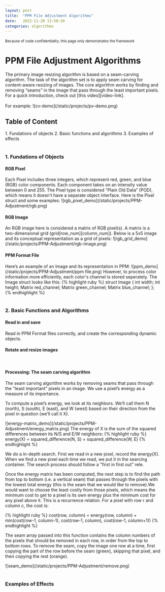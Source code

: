 ```yaml
---
layout: post
title:  "PPM File Adjustment Algorithms"
date:   2022-11-20 13:50:39
categories: algorithms
---
```

<small>Because of code confidentiality, this page only demonstrates the framework</small>
<br>
<h1>PPM File Adjustment Algorithms</h1>
The primary image resizing algorithm is based on a seam-carving algorithm. The task of the algorithm set is to apply seam carving for content-aware resizing of images. The core algorithm works by finding and removing “seams” in the image that pass through the least important pixels. For a quick introduction, check out [this video][video-link].
<br>
<br>
For example:
![cv-demo](/static/projects/pv-demo.png)
<br>
<h2>Table of Content</h2>
1. Fundations of objects
2. Basic functions and algorithms
3. Examples of effects
<br>
<br>
<h3>1. Fundations of Objects</h3>
<h4>RGB Pixel</h4>
Each Pixel includes three integers, which represent red, green, and blue (RGB) color components. Each component takes on an intensity value between 0 and 255. The Pixel type is considered “Plain Old Data” (POD), which means it doesn’t have a separate object interface. Here is the Pixel struct and some examples:
![rgb_pixel_demo](/static/projects/PPM-Adjustment/rgb.png)
<br>
<h4>RGB Image</h4>
An RGB image here is considered a matrix of RGB pixel(s). A matrix is a two-dimensional grid (grid[row_num][column_num]). Below is a 5x5 image and its conceptual representation as a grid of pixels:
![rgb_grid_demo](/static/projects/PPM-Adjustment/rgb-image.png)
<br>
<h4>PPM Format File</h4>
Here’s an example of an Image and its representation in PPM:
![ppm_demo](/static/projects/PPM-Adjustment/ppm file.png)
However, to process color information more efficiently, each color's channel is stored seperately.
The Image struct looks like this:
{% highlight ruby %}
struct Image {
  int width;
  int height;
  Matrix red_channel;
  Matrix green_channel;
  Matrix blue_channel;
};
{% endhighlight %}
<br>
<br>
<h3>2. Basic Functions and Algorithms</h3>
<h4>Read in and save</h4>
Read in PPM Format files correctly, and create the corresponding dynamic objects.
<br>
<h4>Rotate and resize images</h4>
<br>
<h4>Processing: The seam carving algorithm</h4>
<p>The seam carving algorithm works by removing seams that pass through the "least important" pixels in an image. We use a pixel’s energy as a measure of its importance.</p>
<p>To compute a pixel’s energy, we look at its neighbors. We’ll call them N (north), S (south), E (east), and W (west) based on their direction from the pixel in question (we’ll call it X).</p>
![energy-matrix_demo](/static/projects/PPM-Adjustment/energy_matrix.png)
The energy of X is the sum of the squared differences between its N/S and E/W neighbors:
{% highlight ruby %}
energy(X) = squared_difference(N, S) + squared_difference(W, E)
{% endhighlight %}
<p> We do a in-depth search. First we read in a new pixel, record the energy(X). When we find a new pixel each time we read, we put it in the searcing container. The search process should follow a "first in first out" rele.</p>
<p>Once the energy matrix has been computed, the next step is to find the path from top to bottom (i.e. a vertical seam) that passes through the pixels with the lowest total energy (this is the seam that we would like to remove).We would want to choose the least costly from those pixels, which means the minimum cost to get to a pixel is its own energy plus the minimum cost for any pixel above it. This is a recurrence relation. For a pixel with row r and column c, the cost is:</p>
{% highlight ruby %}
cost(row, column) = energy(row, column) + min(cost(row-1, column-1),
                                cost(row-1, column),
                                cost(row-1, column+1))
{% endhighlight %}
<p> The seam array passed into this function contains the column numbers of the pixels that should be removed in each row, in order from the top to bottom rows. To remove the seam, copy the image one row at a time, first copying the part of the row before the seam (green), skipping that pixel, and then copying the rest (orange).</p>
![seam_demo](/static/projects/PPM-Adjustment/remove.png)
<br>
<br>
<h3>Examples of Effects</h3>






[video-link]:  https://www.youtube.com/watch?v=6NcIJXTlugc
